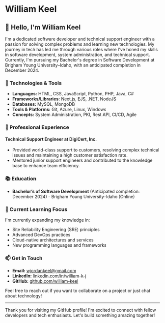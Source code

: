 # William Keel

## 👋 Hello, I'm William Keel

I'm a dedicated software developer and technical support engineer with a passion for solving complex problems and learning new technologies. My journey in tech has led me through various roles where I've honed my skills in software development, system administration, and technical support. Currently, I'm pursuing my Bachelor's degree in Software Development at Brigham Young University–Idaho, with an anticipated completion in December 2024.

### 🔧 Technologies & Tools

- **Languages:** HTML, CSS, JavaScript, Python, PHP, Java, C#
- **Frameworks/Libraries:** Next.js, EJS, .NET, NodeJS
- **Databases:** MySQL, MongoDB
- **Tools & Platforms:** Git, Azure, Linux, Windows
- **Concepts:** System Administration, PKI, Rest API, CI/CD, Agile

### 💼 Professional Experience

#### Technical Support Engineer at DigiCert, Inc.
- Provided world-class support to customers, resolving complex technical issues and maintaining a high customer satisfaction rate.
- Mentored junior support engineers and contributed to the knowledge base to enhance team efficiency.

### 📚 Education

- **Bachelor’s of Software Development** (Anticipated completion: December 2024) - Brigham Young University–Idaho (Online)

### 🌱 Current Learning Focus

I'm currently expanding my knowledge in:
- Site Reliability Engineering (SRE) principles
- Advanced DevOps practices
- Cloud-native architectures and services
- New programming languages and frameworks

### 📫 Get in Touch

- **Email:** [wjordankeel@gmail.com](mailto:wjordankeel@gmail.com)
- **LinkedIn:** [linkedin.com/in/william-k-j](https://www.linkedin.com/in/william-k-j)
- **GitHub:** [github.com/william-keel](https://github.com/william-keel)

Feel free to reach out if you want to collaborate on a project or just chat about technology!

---

Thank you for visiting my GitHub profile! I'm excited to connect with fellow developers and tech enthusiasts. Let's build something amazing together!
